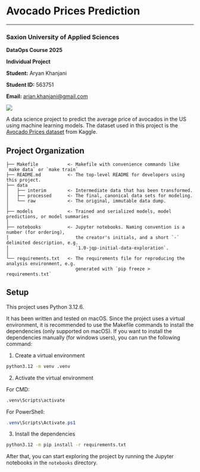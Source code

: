 # Avocado Prices Prediction 

---

### Saxion University of Applied Sciences

**DataOps Course 2025**

**Individual Project**

**Student:** Aryan Khanjani

**Student ID:** 563751

**Email:** arian.khanjani@gmail.com

<a target="_blank" href="https://cookiecutter-data-science.drivendata.org/">
    <img src="https://img.shields.io/badge/CCDS-Project%20template-328F97?logo=cookiecutter" />
</a>

A data science project to predict the average price of avocados in the US using machine learning models. The dataset used in this project is the [Avocado Prices dataset](https://www.kaggle.com/neuromusic/avocado-prices) from Kaggle.

## Project Organization

```
├── Makefile           <- Makefile with convenience commands like `make data` or `make train`
├── README.md          <- The top-level README for developers using this project.
├── data
│   ├── interim        <- Intermediate data that has been transformed.
│   ├── processed      <- The final, canonical data sets for modeling.
│   └── raw            <- The original, immutable data dump.
│
├── models             <- Trained and serialized models, model predictions, or model summaries
│
├── notebooks          <- Jupyter notebooks. Naming convention is a number (for ordering),
│                         the creator's initials, and a short `-` delimited description, e.g.
│                         `1.0-jqp-initial-data-exploration`.
│
└── requirements.txt   <- The requirements file for reproducing the analysis environment, e.g.
                          generated with `pip freeze > requirements.txt`
```


## Setup

This project uses Python 3.12.6. 

It has been written and tested on macOS. Since the project uses a virtual environment, it is recommended to use the Makefile commands to install the dependencies (only supported on macOS). If you want to install the dependencies manually (for windows users), you can run the following command:

1. Create a virtual environment

```cmd
python3.12 -m venv .venv
```

2. Activate the virtual environment

For CMD:
```cmd
.venv\Scripts\activate
```

For PowerShell:
```powershell
.venv\Scripts\Activate.ps1
```

3. Install the dependencies

```cmd
python3.12 -m pip install -r requirements.txt
```

After that, you can start exploring the project by running the Jupyter notebooks in the `notebooks` directory.